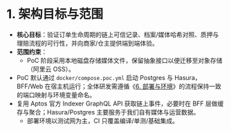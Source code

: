 # 1. 架构目标与范围
- **核心目标**：验证订单生命周期的链上可信记录、档案/媒体哈希对照、质押与理赔流程的可行性，并向商家/仓主提供端到端体验。
- **范围约束**：
  - PoC 阶段采用本地磁盘存储媒体文件，保留抽象接口以便迁移至对象存储（阿里云 OSS）。
- PoC 默认通过 `docker/compose.poc.yml` 启动 Postgres 与 Hasura，BFF/Web 在宿主机运行；全体研发需遵循《[6. 部署与环境](./6-部署与环境.md#61-本地-docker-poc-环境)》的流程保持一致的端口映射与环境变量命名。
- 复用 Aptos 官方 Indexer GraphQL API 获取链上事件，必要时在 BFF 层做缓存与聚合；Hasura/Postgres 主要服务于我们自有媒体与运营数据。
  - 部署环境以测试网为主，CI 只覆盖编译/单测/基础集成。

